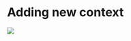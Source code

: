 # Adding new context

[![](https://mermaid.ink/img/eyJjb2RlIjoiZ3JhcGggVERcbiAgICBBW05ldyBDb250ZXh0IEZvcm1dIC0tPnxTYXZlIGNvbnRleHR8IEJ7QXNrIEFkZCBBY3Rpb259XG4gICAgQiAtLT58WWVzfCBDW05ldyBBY3Rpb24gRm9ybV1cbiAgICBCIC0tPnxOb3wgRFtGaW5pc2hdXG4gICAgQyAtLT58U2F2ZSBhY3Rpb258IEIiLCJtZXJtYWlkIjp7fSwidXBkYXRlRWRpdG9yIjpmYWxzZX0)](https://mermaid-js.github.io/mermaid-live-editor/#/edit/eyJjb2RlIjoiZ3JhcGggVERcbiAgICBBW05ldyBDb250ZXh0IEZvcm1dIC0tPnxTYXZlIGNvbnRleHR8IEJ7QXNrIEFkZCBBY3Rpb259XG4gICAgQiAtLT58WWVzfCBDW05ldyBBY3Rpb24gRm9ybV1cbiAgICBCIC0tPnxOb3wgRFtGaW5pc2hdXG4gICAgQyAtLT58U2F2ZSBhY3Rpb258IEIiLCJtZXJtYWlkIjp7fSwidXBkYXRlRWRpdG9yIjpmYWxzZX0)
